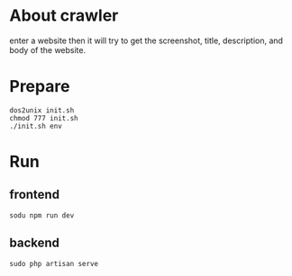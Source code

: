 # About crawler
enter a website then it will try to get the screenshot, title, description, and body of the website.

# Prepare
```
dos2unix init.sh
chmod 777 init.sh
./init.sh env
```

# Run
## frontend
```
sodu npm run dev
```
## backend
```
sudo php artisan serve
```
